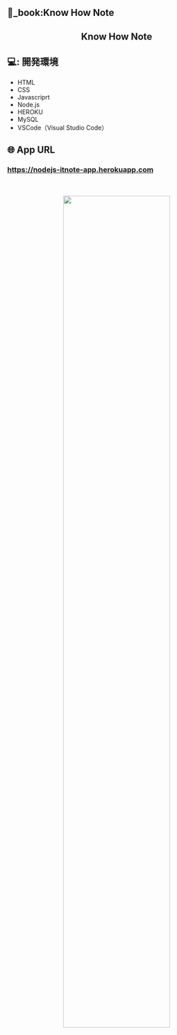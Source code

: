 ## 📘_book:Know How Note
<h2 align="center">Know How Note</h2>

## 💻: 開発環境

- HTML  
- CSS  
- Javascriprt
- Node.js  
- HEROKU
- MySQL 
- VSCode（Visual Studio Code）  


## 🌐 App URL

### **https://nodejs-itnote-app.herokuapp.com**  
　

<p align="center">
  <img src="https://〜.png" width=70%>  
</p>　

